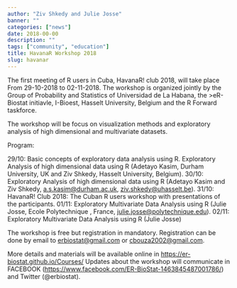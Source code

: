 ```yaml
---
author: "Ziv Shkedy and Julie Josse"
banner: ""
categories: ["news"]
date: 2018-00-00
description: ""
tags: ["community", "education"]
title: HavanaR Workshop 2018
slug: havanar
---
```


The first meeting of R users in Cuba, HavanaR! club 2018, will take place From 29-10-2018 to 02-11-2018. The workshop is organized jointly by the Group of Probability and Statistics of Universidad de La Habana, the >eR-Biostat initiavle, I-Bioest, Hasselt University, Belgium and the R Forward taskforce.

 

 

The workshop will be focus on visualization methods and exploratory analysis of high dimensional and multivariate datasets.

 

Program:

 

29/10: Basic concepts of exploratory data analysis using R. Exploratory Analysis of high dimensional data using R (Adetayo Kasim, Durham University, UK and Ziv Shkedy, Hasselt University, Belgium).
30/10: Exploratory Analysis of high dimensional data using R (Adetayo Kasim and Ziv Shkedy, a.s.kasim@durham.ac.uk, ziv.shkedy@uhasselt.be).
31/10: HavanaR! Club 2018: The Cuban R users workshop with presentations of the participants.
01/11: Exploratory Multivariate Data Analysis using R (Julie Josse,  Ecole Polytechnique , France, julie.josse@polytechnique.edu).
02/11: Exploratory Multivariate Data Analysis using R (Julie Josse)
 

The workshop is free but registration in mandatory. Registration can be done by email to erbiostat@gmail.com or cbouza2002@gmail.com.

 

More details and materials  will be available online in https://er-biostat.github.io/Courses/ Updates about the workshop will communicate in FACEBOOK (https://www.facebook.com/ER-BioStat-1463845487001786/) and Twitter (@erbiostat).
